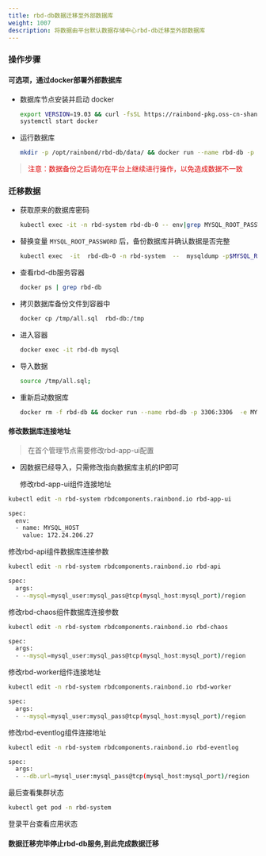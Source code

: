 ```yaml
---
title: rbd-db数据迁移至外部数据库
weight: 1007
description: 将数据由平台默认数据存储中心rbd-db迁移至外部数据库
---
```


### 操作步骤

#### 可选项，通过docker部署外部数据库


- 数据库节点安装并启动 docker

  ```bash
  export VERSION=19.03 && curl -fsSL https://rainbond-pkg.oss-cn-shanghai.aliyuncs.com/releases/docker/install-docker.sh | bash -s docker
  systemctl start docker
  ```

- 运行数据库

  ```bash
  mkdir -p /opt/rainbond/rbd-db/data/ && docker run --name rbd-db -p 3306:3306  -e MYSQL_ALLOW_EMPTY_PASSWORD="yes" -v /opt/rainbond/rbd-db/data:/var/lib/mysql -i registry.cn-hangzhou.aliyuncs.com/goodrain/rbd-db:8.0.19
  ```

><font color="#dd0000">注意：数据备份之后请勿在平台上继续进行操作，以免造成数据不一致</font><br />

### 迁移数据

- 获取原来的数据库密码

  ```bash
  kubectl exec -it -n rbd-system rbd-db-0 -- env|grep MYSQL_ROOT_PASSWORD
  ```

- 替换变量 `MYSQL_ROOT_PASSWORD` 后，备份数据库并确认数据是否完整

  ```bash
  kubectl exec  -it  rbd-db-0 -n rbd-system  --  mysqldump -p$MYSQL_ROOT_PASSWORD --all-databases > all.sql && cat all.sql
  ```


- 查看rbd-db服务容器

  ```bash
  docker ps | grep rbd-db
  ```

- 拷贝数据库备份文件到容器中

  ```bash
  docker cp /tmp/all.sql  rbd-db:/tmp
  ```

- 进入容器

  ```bash
  docker exec -it rbd-db mysql
  ```

- 导入数据

  ```bash
  source /tmp/all.sql;
  ```

- 重新启动数据库

  ```bash
  docker rm -f rbd-db && docker run --name rbd-db -p 3306:3306  -e MYSQL_ALLOW_EMPTY_PASSWORD="yes" -v /opt/rainbond/rbd-db/data:/var/lib/mysql -i registry.cn-hangzhou.aliyuncs.com/goodrain/rbd-db:8.0.19
  ```

#### 修改数据库连接地址

> 在首个管理节点需要修改rbd-app-ui配置

- 因数据已经导入，只需修改指向数据库主机的IP即可 

  修改rbd-app-ui组件连接地址

```bash
kubectl edit -n rbd-system rbdcomponents.rainbond.io rbd-app-ui

spec:
  env:
  - name: MYSQL_HOST
    value: 172.24.206.27
```

修改rbd-api组件数据库连接参数

```bash
kubectl edit -n rbd-system rbdcomponents.rainbond.io rbd-api

spec:
  args:
  - --mysql=mysql_user:mysql_pass@tcp(mysql_host:mysql_port)/region
```

修改rbd-chaos组件数据库连接参数

```bash
kubectl edit -n rbd-system rbdcomponents.rainbond.io rbd-chaos

spec:
  args:
  - --mysql=mysql_user:mysql_pass@tcp(mysql_host:mysql_port)/region
```

修改rbd-worker组件连接地址

```bash
kubectl edit -n rbd-system rbdcomponents.rainbond.io rbd-worker

spec:
  args:
  - --mysql=mysql_user:mysql_pass@tcp(mysql_host:mysql_port)/region
```

修改rbd-eventlog组件连接地址

```bash
kubectl edit -n rbd-system rbdcomponents.rainbond.io rbd-eventlog

spec:
  args:
  - --db.url=mysql_user:mysql_pass@tcp(mysql_host:mysql_port)/region
```

最后查看集群状态 

```bash
kubectl get pod -n rbd-system
```
登录平台查看应用状态

#### 数据迁移完毕停止rbd-db服务,到此完成数据迁移